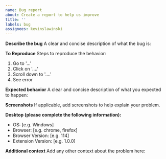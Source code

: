 ```yaml
---
name: Bug report
about: Create a report to help us improve
title: ''
labels: bug
assignees: kevinslawinski
---
```


**Describe the bug**
A clear and concise description of what the bug is:

**To Reproduce**
Steps to reproduce the behavior:

1. Go to '...'
2. Click on '....'
3. Scroll down to '....'
4. See error

**Expected behavior**
A clear and concise description of what you expected to happen:

**Screenshots**
If applicable, add screenshots to help explain your problem.

**Desktop (please complete the following information):**

- OS: [e.g. Windows]
- Browser: [e.g. chrome, firefox]
- Browser Version: [e.g. 114]
- Extension Version: [e.g. 1.0.0]

**Additional context**
Add any other context about the problem here:
